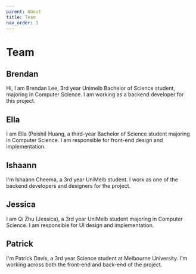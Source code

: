 ```yaml
---
parent: About
title: Team
nav_order: 3
---
```

# Team
## Brendan
Hi, I am Brendan Lee, 3rd year Unimelb Bachelor of Science student, majoring in Computer Science. I am working as a backend developer for this project.

## Ella
I am Ella (Peishi) Huang, a third-year Bachelor of Science student majoring in Computer Science. I am responsible for front-end design and implementation.

## Ishaann
I'm Ishaann Cheema, a 3rd year UniMelb student. I work as one of the backend developers and designers for the project.

## Jessica
I am Qi Zhu (Jessica), a 3rd year UniMelb student majoring in Computer Science. I am responsible for UI design and implementation.

## Patrick
I'm Patrick Davis, a 3rd year Science student at Melbourne University. I'm working across both the front-end and back-end of the project.